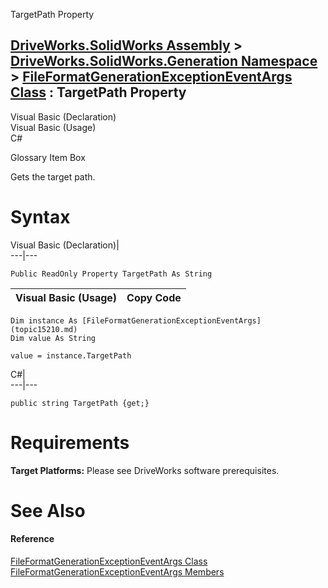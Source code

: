TargetPath Property   
  
[DriveWorks.SolidWorks Assembly](topic13342.md) > [DriveWorks.SolidWorks.Generation Namespace](topic15094.md) > [FileFormatGenerationExceptionEventArgs Class](topic15210.md) : TargetPath Property  
---  
  
Visual Basic (Declaration)    
Visual Basic (Usage)    
C# 

Glossary Item Box

Gets the target path. 

# Syntax

Visual Basic (Declaration)|   
---|---  
      
    
    Public ReadOnly Property TargetPath As String  
  
Visual Basic (Usage)| Copy Code  
---|---  
      
    
    Dim instance As [FileFormatGenerationExceptionEventArgs](topic15210.md)
    Dim value As String
     
    value = instance.TargetPath  
  
C#|   
---|---  
      
    
    public string TargetPath {get;}  
  
# Requirements

**Target Platforms:** Please see DriveWorks software prerequisites.

# See Also

#### Reference

[FileFormatGenerationExceptionEventArgs Class](topic15210.md)   
[FileFormatGenerationExceptionEventArgs Members](topic15211.md)


